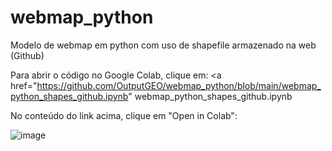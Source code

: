 # webmap_python
Modelo de webmap em python com uso de shapefile armazenado na web (Github)

Para abrir o código no Google Colab, clique em: <a href="https://github.com/OutputGEO/webmap_python/blob/main/webmap_python_shapes_github.ipynb" webmap_python_shapes_github.ipynb</a>

No conteúdo do link acima, clique em "Open in Colab": 

![image](https://github.com/OutputGEO/webmap_python/assets/150393907/9fab083f-ba05-4200-b1f9-83031aad608b)






